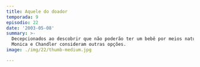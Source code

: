 ```yaml
---
title: Aquele do doador
temporada: 9
episodio: 22
date: '2003-05-08'
summary: >-
  Decepcionados ao descobrir que não poderão ter um bebê por meios naturais,
  Monica e Chandler consideram outras opções.
image: ./img/22/thumb-medium.jpg

---
```

